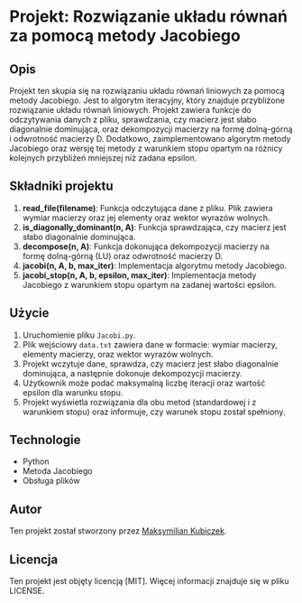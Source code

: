 # Projekt: Rozwiązanie układu równań za pomocą metody Jacobiego

## Opis

Projekt ten skupia się na rozwiązaniu układu równań liniowych za pomocą metody Jacobiego. Jest to algorytm iteracyjny, który znajduje przybliżone rozwiązanie układu równań liniowych. Projekt zawiera funkcje do odczytywania danych z pliku, sprawdzania, czy macierz jest słabo diagonalnie dominująca, oraz dekompozycji macierzy na formę dolną-górną i odwrotność macierzy D. Dodatkowo, zaimplementowano algorytm metody Jacobiego oraz wersję tej metody z warunkiem stopu opartym na różnicy kolejnych przybliżeń mniejszej niż zadana epsilon.

## Składniki projektu

1. **read_file(filename)**: Funkcja odczytująca dane z pliku. Plik zawiera wymiar macierzy oraz jej elementy oraz wektor wyrazów wolnych.
2. **is_diagonally_dominant(n, A)**: Funkcja sprawdzająca, czy macierz jest słabo diagonalnie dominująca.
3. **decompose(n, A)**: Funkcja dokonująca dekompozycji macierzy na formę dolną-górną (LU) oraz odwrotność macierzy D.
4. **jacobi(n, A, b, max_iter)**: Implementacja algorytmu metody Jacobiego.
5. **jacobi_stop(n, A, b, epsilon, max_iter)**: Implementacja metody Jacobiego z warunkiem stopu opartym na zadanej wartości epsilon.

## Użycie

1. Uruchomienie pliku `Jacobi.py`.
2. Plik wejściowy `data.txt` zawiera dane w formacie: wymiar macierzy, elementy macierzy, oraz wektor wyrazów wolnych.
3. Projekt wczytuje dane, sprawdza, czy macierz jest słabo diagonalnie dominująca, a następnie dokonuje dekompozycji macierzy.
4. Użytkownik może podać maksymalną liczbę iteracji oraz wartość epsilon dla warunku stopu.
5. Projekt wyświetla rozwiązania dla obu metod (standardowej i z warunkiem stopu) oraz informuje, czy warunek stopu został spełniony.

## Technologie

- Python
- Metoda Jacobiego
- Obsługa plików

## Autor

Ten projekt został stworzony przez [Maksymilian Kubiczek]([@MaksKubiczek](https://github.com/MaksKubiczek)).

## Licencja

Ten projekt jest objęty licencją [MIT]. Więcej informacji znajduje się w pliku LICENSE.
